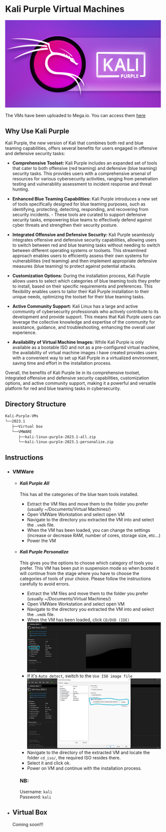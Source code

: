 # Kali Purple Virtual Machines

![kali-purple](img/kali-purple.jpg)

The VMs have been uploaded to Mega.io. You can access them [here](https://mega.nz/folder/YnJjjLzB#IkjaH6In2SnQ2fkLprDk2A)


## Why Use Kali Purple
Kali Purple, the new version of Kali that combines both red and blue teaming capabilities, offers several benefits for users engaged in offensive and defensive security tasks:

- **Comprehensive Toolset:** Kali Purple includes an expanded set of tools that cater to both offensive (red teaming) and defensive (blue teaming) security tasks. This provides users with a comprehensive arsenal of resources for various cybersecurity activities, ranging from penetration testing and vulnerability assessment to incident response and threat hunting.

- **Enhanced Blue Teaming Capabilities:** Kali Purple introduces a new set of tools specifically designed for blue teaming purposes, such as identifying, protecting, detecting, responding, and recovering from security incidents. - These tools are curated to support defensive security tasks, empowering blue teams to effectively defend against cyber threats and strengthen their security posture.

- **Integrated Offensive and Defensive Security:** Kali Purple seamlessly integrates offensive and defensive security capabilities, allowing users to switch between red and blue teaming tasks without needing to switch between different operating systems or toolsets. This streamlined approach enables users to efficiently assess their own systems for vulnerabilities (red teaming) and then implement appropriate defensive measures (blue teaming) to protect against potential attacks.

- **Customization Options:** During the installation process, Kali Purple allows users to select which categories of blue teaming tools they prefer to install, based on their specific requirements and preferences. This flexibility enables users to tailor their Kali Purple installation to their unique needs, optimizing the toolset for their blue teaming tasks.

- **Active Community Support:** Kali Linux has a large and active community of cybersecurity professionals who actively contribute to its development and provide support. This means that Kali Purple users can leverage the collective knowledge and expertise of the community for assistance, guidance, and troubleshooting, enhancing the overall user experience.

- **Availability of Virtual Machine Images:** While Kali Purple is only available as a bootable ISO and not as a pre-configured virtual machine, the availability of virtual machine images i have created provides users with a convenient way to set up Kali Purple in a virtualized environment, saving time and effort in the installation process.

Overall, the benefits of Kali Purple lie in its comprehensive toolset, integrated offensive and defensive security capabilities, customization options, and active community support, making it a powerful and versatile platform for red and blue teaming tasks in cybersecurity.

## Directory Structure
```bash
Kali-Purple-VMs
└──2023.1
   ├──Virtual box
   └──VMWARE
      ├──kali-linux-purple-2023.1-all.zip
      └──kali-linux-purple-2023.1-personalize.zip
```
## Instructions
- ### VMWare
	- #### <strong>*Kali Purple All*</strong>
		This has all the categories of the blue team tools installed.

		- Extract the VM files and move them to the folder you prefer (usually ~/Documents/Virtual Machines/)
		- Open VMWare Workstation and select open VM
		- Navigate to the directory you extracted the VM into and select the `.vmdk` file. 
		- When the VM has been loaded, you can change the settings (increase or decrease RAM, number of cores, storage size, etc...)
		- Power the VM
	- #### <strong>*Kali Purple Personalize*</strong>
		This gives you the options to choose which category of tools you prefer. This VM has been put in suspension mode so when booted it will continue from the stage where you have to choose the categories of tools of your choice. Please follow the instructions carefully to avoid errors.

		- Extract the VM files and move them to the folder you prefer (usually ~/Documents/Virtual Machines/)
		- Open VMWare Workstation and select open VM
		- Navigate to the directory you extracted the VM into and select the `.vmdk` file. 
		- When the VM has been loaded, click `CD/DVD (IDE)`
		![cd-dvd](img/shot-1.png)
		- If it's `Auto detect`, switch to the `Use ISO image file`
		![iso_image](img/shot-2.png)
		- Navigate to the directory of the extracted VM and locate the folder `cd_iso/`, the required ISO resides there.
		- Select it and click ok.
		- Power on VM and continue with the installation process.

		### NB: 
		Username: `kali`<br>
		Password: `kali`
- ## Virtual Box
	Coming soon!!!
